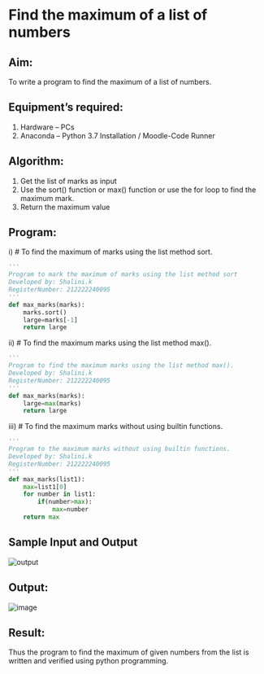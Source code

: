 # Find the maximum of a list of numbers
## Aim:
To write a program to find the maximum of a list of numbers.
## Equipment’s required:
1.	Hardware – PCs
2.	Anaconda – Python 3.7 Installation / Moodle-Code Runner
## Algorithm:
1.	Get the list of marks as input
2.	Use the sort() function or max() function or use the for loop to find the maximum mark.
3.	Return the maximum value
## Program:
i)	# To find the maximum of marks using the list method sort.
```Python
''' 
Program to mark the maximum of marks using the list method sort
Developed by: Shalini.k
RegisterNumber: 212222240095
'''
def max_marks(marks):
    marks.sort()
    large=marks[-1]
    return large
```
ii)	# To find the maximum marks using the list method max().
```Python
''' 
Program to find the maximum marks using the list method max().
Developed by: Shalini.k
RegisterNumber: 212222240095
'''
def max_marks(marks):
    large=max(marks)
    return large
```
iii) # To find the maximum marks without using builtin functions.
```Python
''' 
Program to the maximum marks without using builtin functions.
Developed by: Shalini.k
RegisterNumber: 212222240095
'''
def max_marks(list1):
    max=list1[0]
    for number in list1:
        if(number>max):
            max=number
    return max
```
## Sample Input and Output
![output](./img/max_marks1.jpg) 
## Output:
![image](https://github.com/shalinikannan23/FindMaximum/assets/118656529/5526df57-80ef-4c33-bbcd-73c40adcc971)

## Result:
Thus the program to find the maximum of given numbers from the list is written and verified using python programming.
